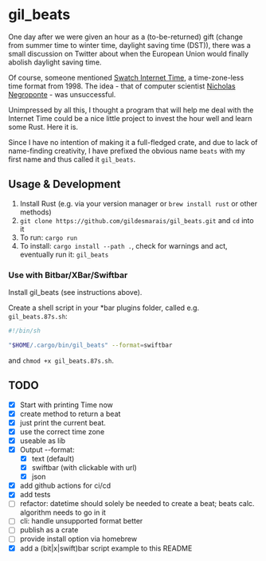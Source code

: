 # gil_beats

One day after we were given an hour as a (to-be-returned) gift (change from summer time to winter time, daylight saving time (DST)), there was a small discussion on Twitter about when the European Union would finally abolish daylight saving time.

Of course, someone mentioned [Swatch Internet Time](https://en.wikipedia.org/wiki/Swatch_Internet_Time), a time-zone-less time format from 1998. The idea - that of computer scientist [Nicholas Negroponte](https://en.wikipedia.org/wiki/Nicholas_Negroponte) - was unsuccessful.

Unimpressed by all this, I thought a program that will help me deal with the Internet Time could be a nice little project to invest the hour well and learn some Rust. Here it is.

Since I have no intention of making it a full-fledged crate, and due to lack of name-finding creativity, I have prefixed the obvious name `beats` with my first name and thus called it `gil_beats`.

## Usage & Development

1. Install Rust (e.g. via your version manager or `brew install rust` or other methods)
2. `git clone https://github.com/gildesmarais/gil_beats.git` and `cd` into it
3. To run: `cargo run`
4. To install: `cargo install --path .`, check for warnings and act, eventually run it: `gil_beats`

### Use with Bitbar/XBar/Swiftbar

Install gil_beats (see instructions above).

Create a shell script in your \*bar plugins folder, called e.g. `gil_beats.87s.sh`:

```sh
#!/bin/sh

"$HOME/.cargo/bin/gil_beats" --format=swiftbar
```

and `chmod +x gil_beats.87s.sh`.

## TODO

- [x] Start with printing Time now
- [x] create method to return a beat
- [x] just print the current beat.
- [x] use the correct time zone
- [x] useable as lib
- [x] Output --format:
  - [x] text (default)
  - [x] swiftbar (with clickable with url)
  - [x] json
- [x] add github actions for ci/cd
- [x] add tests
- [ ] refactor: datetime should solely be needed to create a beat; beats calc. algorithm needs to go in it
- [ ] cli: handle unsupported format better
- [ ] publish as a crate
- [ ] provide install option via homebrew
- [x] add a (bit|x|swift)bar script example to this README
